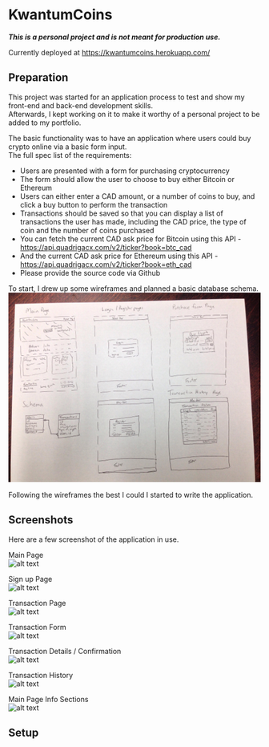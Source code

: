 KwantumCoins
======
**_This is a personal project and is not meant for production use._**

Currently deployed at https://kwantumcoins.herokuapp.com/

Preparation
---
This project was started for an application process to test and show my front-end and back-end development skills.  
Afterwards, I kept working on it to make it worthy of a personal project to be added to my portfolio.  

The basic functionality was to have an application where users could buy crypto online via a basic form input.  
The full spec list of the requirements:  
 - Users are presented with a form for purchasing cryptocurrency
 - The form should allow the user to choose to buy either Bitcoin or Ethereum
 - Users can either enter a CAD amount, or a number of coins to buy, and click a buy button to perform the transaction
 - Transactions should be saved so that you can display a list of transactions the user has made, including the CAD price, the type of coin and the number of coins purchased
 - You can fetch the current CAD ask price for Bitcoin using this API - https://api.quadrigacx.com/v2/ticker?book=btc_cad
 - And the current CAD ask price for Ethereum using this API - https://api.quadrigacx.com/v2/ticker?book=eth_cad
 - Please provide the source code via Github

 To start, I drew up some wireframes and planned a basic database schema.  
 ![alt text](app/assets/images/screenshots/wireframes_and_schema.jpg?raw=true "Wireframes and Schema")

Following the wireframes the best I could I started to write the application.  

Screenshots
---
Here are a few screenshot of the application in use.  

Main Page  
![alt text](app/assets/images/screenshots/main-page-hero-img)  

Sign up Page  
![alt text](app/assets/images/screenshots/registration)  

Transaction Page  
![alt text](app/assets/images/screenshots/transaction-form)

Transaction Form  
![alt text](app/assets/images/screenshots/transaction-form-2)  

Transaction Details / Confirmation  
![alt text](app/assets/images/screenshots/transaction-details)  

Transaction History  
![alt text](app/assets/images/screenshots/transaction-history)  

Main Page Info Sections  
![alt text](app/assets/images/screenshots/main-page-2)  


Setup
---
